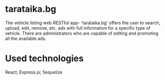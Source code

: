 # tarataika.bg
The vehicle listing web RESTful app- 'tarataika.bg' offers the user to search, upload, edit, remove, etc. ads with full information for a specific type of vehicle.
There are administrators who are capable of editing and promoting all the available ads.
# Used technologies
React; Express.js; Sequelize
